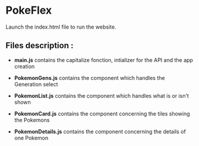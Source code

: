 # PokeFlex

Launch the index.html file to run the website.

## Files description :

- **main.js** contains the capitalize fonction, intializer for the API and the app creation

- **PokemonGens.js** contains the component which handles the Generation select

- **PokemonList.js** contains the component which handles what is or isn't shown

- **PokemonCard.js** contains the component concerning the tiles showing the Pokemons

- **PokemonDetails.js** contains the component concerning the details of one Pokemon